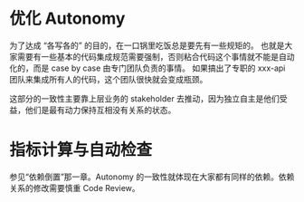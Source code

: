 # 优化 Autonomy

为了达成 “各写各的” 的目的，在一口锅里吃饭总是要先有一些规矩的。
也就是大家需要有一些基本的代码集成规范需要强制，否则粘合代码这个事情就不能是自动化的，而是 case by case 由专门团队负责的事情。
如果搞出了专职的 xxx-api 团队来集成所有人的代码，这个团队很快就会变成瓶颈。

这部分的一致性主要靠上层业务的 stakeholder 去推动，因为独立自主是他们受益，他们是最有动力保持互相没有关系的状态。

# 指标计算与自动检查

参见“依赖倒置”那一章。Autonomy 的一致性就体现在大家都有同样的依赖。依赖关系的修改需要慎重 Code Review。